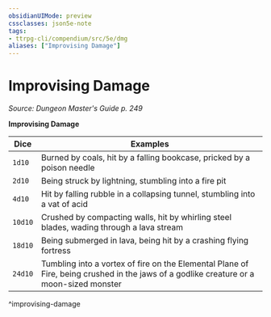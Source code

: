 ```yaml
---
obsidianUIMode: preview
cssclasses: json5e-note
tags:
- ttrpg-cli/compendium/src/5e/dmg
aliases: ["Improvising Damage"]
---
```

# Improvising Damage
*Source: Dungeon Master's Guide p. 249* 

**Improvising Damage**

| Dice | Examples |
|------|----------|
| `1d10` | Burned by coals, hit by a falling bookcase, pricked by a poison needle |
| `2d10` | Being struck by lightning, stumbling into a fire pit |
| `4d10` | Hit by falling rubble in a collapsing tunnel, stumbling into a vat of acid |
| `10d10` | Crushed by compacting walls, hit by whirling steel blades, wading through a lava stream |
| `18d10` | Being submerged in lava, being hit by a crashing flying fortress |
| `24d10` | Tumbling into a vortex of fire on the Elemental Plane of Fire, being crushed in the jaws of a godlike creature or a moon-sized monster |
^improvising-damage
